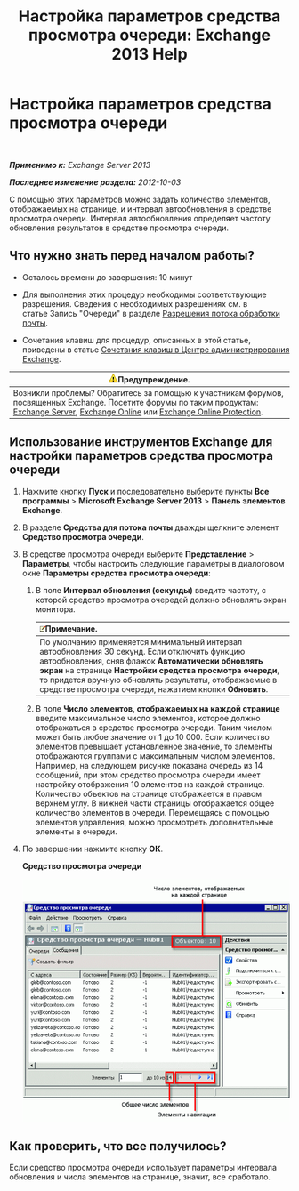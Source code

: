 ﻿---
title: 'Настройка параметров средства просмотра очереди: Exchange 2013 Help'
TOCTitle: Настройка параметров средства просмотра очереди
ms:assetid: 03a9134c-0714-4c13-b286-92bccc7ec05e
ms:mtpsurl: https://technet.microsoft.com/ru-ru/library/Aa995934(v=EXCHG.150)
ms:contentKeyID: 50487364
ms.date: 04/30/2018
mtps_version: v=EXCHG.150
ms.translationtype: HT
---

# Настройка параметров средства просмотра очереди

 

_**Применимо к:** Exchange Server 2013_

_**Последнее изменение раздела:** 2012-10-03_

С помощью этих параметров можно задать количество элементов, отображаемых на странице, и интервал автообновления в средстве просмотра очереди. Интервал автообновления определяет частоту обновления результатов в средстве просмотра очереди.

## Что нужно знать перед началом работы?

  - Осталось времени до завершения: 10 минут

  - Для выполнения этих процедур необходимы соответствующие разрешения. Сведения о необходимых разрешениях см. в статье Запись "Очереди" в разделе [Разрешения потока обработки почты](mail-flow-permissions-exchange-2013-help.md).

  - Сочетания клавиш для процедур, описанных в этой статье, приведены в статье [Сочетания клавиш в Центре администрирования Exchange](keyboard-shortcuts-in-the-exchange-admin-center-exchange-online-protection-help.md).

<table>
<thead>
<tr class="header">
<th><img src="images/JJ983803.warning(EXCHG.150).gif" title="Предупреждение" alt="Предупреждение" />Предупреждение.</th>
</tr>
</thead>
<tbody>
<tr class="odd">
<td>Возникли проблемы? Обратитесь за помощью к участникам форумов, посвященных Exchange. Посетите форумы по таким продуктам: <a href="https://go.microsoft.com/fwlink/p/?linkid=60612">Exchange Server</a>, <a href="https://go.microsoft.com/fwlink/p/?linkid=267542">Exchange Online</a> или <a href="https://go.microsoft.com/fwlink/p/?linkid=285351">Exchange Online Protection</a>.</td>
</tr>
</tbody>
</table>


## Использование инструментов Exchange для настройки параметров средства просмотра очереди

1.  Нажмите кнопку **Пуск** и последовательно выберите пункты **Все программы** \> **Microsoft Exchange Server 2013** \> **Панель элементов Exchange**.

2.  В разделе **Средства для потока почты** дважды щелкните элемент **Средство просмотра очереди**.

3.  В средстве просмотра очереди выберите **Представление** \> **Параметры**, чтобы настроить следующие параметры в диалоговом окне **Параметры средства просмотра очереди**:
    
    1.  В поле **Интервал обновления (секунды)** введите частоту, с которой средство просмотра очередей должно обновлять экран монитора.
        
        <table>
        <thead>
        <tr class="header">
        <th><img src="images/JJ126620.note(EXCHG.150).gif" title="Примечание" alt="Примечание" />Примечание.</th>
        </tr>
        </thead>
        <tbody>
        <tr class="odd">
        <td>По умолчанию применяется минимальный интервал автообновления 30 секунд. Если отключить функцию автообновления, сняв флажок <strong>Автоматически обновлять экран</strong> на странице <strong>Настройки средства просмотра очереди</strong>, то придется вручную обновлять результаты, отображаемые в средстве просмотра очереди, нажатием кнопки <strong>Обновить</strong>.</td>
        </tr>
        </tbody>
        </table>
    
    2.  В поле **Число элементов, отображаемых на каждой странице** введите максимальное число элементов, которое должно отображаться в средстве просмотра очереди. Таким числом может быть любое значение от 1 до 10 000. Если количество элементов превышает установленное значение, то элементы отображаются группами с максимальным числом элементов. Например, на следующем рисунке показана очередь из 14 сообщений, при этом средство просмотра очереди имеет настройку отображения 10 элементов на каждой странице. Количество объектов на странице отображается в правом верхнем углу. В нижней части страницы отображается общее количество элементов в очереди. Перемещаясь с помощью элементов управления, можно просмотреть дополнительные элементы в очереди.

4.  По завершении нажмите кнопку **ОК**.
    
    **Средство просмотра очереди**
    
    ![Средство просмотра очереди с количеством элементов, превышающим допустимое значение](images/Aa995934.e82196e6-002a-4e9e-823d-b244b0bd25e2(EXCHG.150).gif "Средство просмотра очереди с количеством элементов, превышающим допустимое значение")  

## Как проверить, что все получилось?

Если средство просмотра очереди использует параметры интервала обновления и числа элементов на странице, значит, все сработало.

